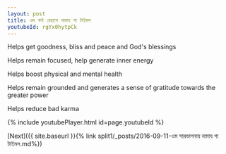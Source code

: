 ```yaml
---
layout: post
title: ওম স্বর্ণা রেহাসে নামায গা টাইমস
youtubeId: rgYx0hytpCk
---
```

 
 
Helps get goodness, bliss and peace and God's blessings
 
Helps remain focused, help generate inner energy 
 
Helps boost physical and mental health 
 
Helps remain grounded and generates a sense of gratitude towards the greater power 
 
Helps reduce bad karma
 
 
 
 


{% include youtubePlayer.html id=page.youtubeId %}
 
[Next]({{ site.baseurl }}{% link  split1/_posts/2016-09-11-ওম সারভাগনায় নামায গা টাইমস.md%})
 
